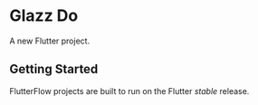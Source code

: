# Glazz Do

A new Flutter project.

## Getting Started

FlutterFlow projects are built to run on the Flutter _stable_ release.
